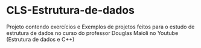 # CLS-Estrutura-de-dados
Projeto contendo exercícios e Exemplos de projetos feitos para o estudo de estrutura de dados no curso do professor Douglas Maioli no Youtube (Estrutura de dados e C++)
